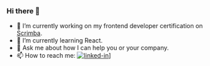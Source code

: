 ### Hi there 👋

- 🔭 I’m currently working on my frontend developer certification on [Scrimba](scrimba.com).
- 🌱 I’m currently learning React.
- 💬 Ask me about how I can help you or your company.
- 📫 How to reach me: [![linked-in](https://www.linkedin.com/feed/?doFeedRefresh=true&nis=true&lipi=urn%3Ali%3Apage%3Ad_flagship3_feed%3B0hq1Li42RX2Tht9sVsq6Ng%3D%3D)](https://www.linkedin.com/in/gregpendleton/)]

<!--
- 👯 I’m looking to collaborate on ...
- 🤔 I’m looking for help with ...
- ⚡ Fun fact: ...
-->

